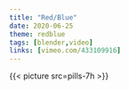 ```yaml
---
title: "Red/Blue"
date: 2020-06-25
theme: redblue
tags: [blender,video]
links: [vimeo.com/433109916]
---
```

{{< picture src=pills-7h >}}
<!-- {{< background-video pills-7.mp4 autoplay false true >}} -->
<!-- {{< background-vimeo 433109916 >}} -->
<!-- {{< background-image "pills-7h.webp" >}} -->
